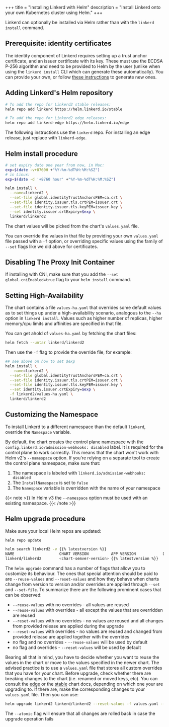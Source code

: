 +++
title = "Installing Linkerd with Helm"
description = "Install Linkerd onto your own Kubernetes cluster using Helm."
+++

Linkerd can optionally be installed via Helm rather than with the `linkerd
install` command.

## Prerequisite: identity certificates

The identity component of Linkerd requires setting up a trust anchor
certificate, and an issuer certificate with its key. These must use the ECDSA
P-256 algorithm and need to be provided to Helm by the user (unlike when using
the `linkerd install` CLI which can generate these automatically). You can
provide your own, or follow [these instructions](/2/tasks/generate-certificates/)
to generate new ones.

## Adding Linkerd's Helm repository

```bash
# To add the repo for Linkerd2 stable releases:
helm repo add linkerd https://helm.linkerd.io/stable

# To add the repo for Linkerd2 edge releases:
helm repo add linkerd-edge https://helm.linkerd.io/edge
```

The following instructions use the `linkerd` repo. For installing an edge
release, just replace with `linkerd-edge`.

## Helm install procedure

```bash
# set expiry date one year from now, in Mac:
exp=$(date -v+8760H +"%Y-%m-%dT%H:%M:%SZ")
# in Linux:
exp=$(date -d '+8760 hour' +"%Y-%m-%dT%H:%M:%SZ")

helm install \
  --name=linkerd2 \
  --set-file global.identityTrustAnchorsPEM=ca.crt \
  --set-file identity.issuer.tls.crtPEM=issuer.crt \
  --set-file identity.issuer.tls.keyPEM=issuer.key \
  --set identity.issuer.crtExpiry=$exp \
  linkerd/linkerd2
```

The chart values will be picked from the chart's `values.yaml` file.

You can override the values in that file by providing your own `values.yaml`
file passed with a `-f` option, or overriding specific values using the family of
`--set` flags like we did above for certificates.

## Disabling The Proxy Init Container

If installing with CNI, make sure that you add the `--set
global.cniEnabled=true` flag to your `helm install` command.

## Setting High-Availability

The chart contains a file `values-ha.yaml` that overrides some
default values as to set things up under a high-availability scenario, analogous
to the `--ha` option in `linkerd install`. Values such as higher number of
replicas, higher memory/cpu limits and affinities are specified in that file.

You can get ahold of `values-ha.yaml` by fetching the chart files:

```bash
helm fetch --untar linkerd/linkerd2
```

Then use the `-f` flag to provide the override file, for example:

```bash
## see above on how to set $exp
helm install \
  --name=linkerd2 \
  --set-file global.identityTrustAnchorsPEM=ca.crt \
  --set-file identity.issuer.tls.crtPEM=issuer.crt \
  --set-file identity.issuer.tls.keyPEM=issuer.key \
  --set identity.issuer.crtExpiry=$exp \
  -f linkerd2/values-ha.yaml \
  linkerd/linkerd2
```

## Customizing the Namespace

To install Linkerd to a different namespace than the default `linkerd`,
override the `Namespace` variable.

By default, the chart creates the control plane namespace with the
`config.linkerd.io/admission-webhooks: disabled` label. It is required for the
control plane to work correctly. This means that the chart won't work with
Helm v2's `--namespace` option.  If you're relying on a separate tool to create
the control plane namespace, make sure that:

1. The namespace is labeled with `linkerd.io/admission-webhooks: disabled`
1. The `InstallNamespace` is set to `false`
1. The `Namespace` variable is overridden with the name of your namespace

{{< note >}}
In Helm v3 the `--namespace` option must be used with an existing namespace.
{{< /note >}}

## Helm upgrade procedure

Make sure your local Helm repos are updated:

```bash
helm repo update

helm search linkerd2 -v {{% latestversion %}}
NAME                    CHART VERSION          APP VERSION            DESCRIPTION
linkerd/linkerd2        <chart-semver-version> {{% latestversion %}}    Linkerd gives you observability, reliability, and securit...
```

The `helm upgrade` command has a number of flags that allow you to customize
its behaviour. The ones that special attention should be paid to are
`--reuse-values` and `--reset-values` and how they behave when charts change
from version to version and/or overrides are applied through `--set` and
`--set-file`. To summarize there are the following prominent cases that can be
observed:

- `--reuse-values` with no overrides - all values are reused
- `--reuse-values` with overrides - all except the values that are overridden
are reused
- `--reset-values` with no overrides - no values are reused and all changes
from provided release are applied during the upgrade
- `--reset-values` with overrides - no values are reused and changed from
provided release are applied together with the overrides
- no flag and no overrides - `--reuse-values` will be used by default
- no flag and overrides - `--reset-values` will be used by default

Bearing all that in mind, you have to decide whether you want to reuse the
values in the chart or move to the values specified in the newer chart.
The advised practice is to use a `values.yaml` file that stores all custom
overrides that you have for your chart. Before upgrade, check whether there
are breaking changes to the chart (i.e. renamed or moved keys, etc). You can
consult the [edge](https://hub.helm.sh/charts/linkerd2-edge/linkerd2) or the
[stable](https://hub.helm.sh/charts/linkerd2/linkerd2) chart docs, depending on
which one your are upgrading to. If there are, make the corresponding changes to
your `values.yaml` file. Then you can use:

```bash
helm upgrade linkerd2 linkerd/linkerd2 --reset-values -f values.yaml --atomic
```

The `--atomic` flag will ensure that all changes are rolled back in case the
upgrade operation fails
